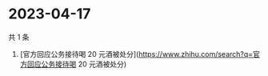 # 2023-04-17

共 1 条

<!-- BEGIN -->
<!-- 最后更新时间 Mon Apr 17 2023 05:06:21 GMT+0800 (China Standard Time) -->

1. [官方回应公务接待喝 20
   元酒被处分](https://www.zhihu.com/search?q=官方回应公务接待喝 20 元酒被处分)

<!-- END -->
